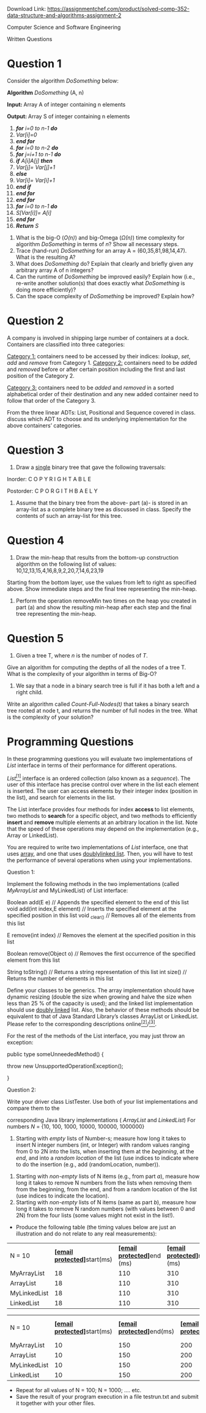 Download Link: https://assignmentchef.com/product/solved-comp-352-data-structure-and-algorithms-assignment-2
<br>
<strong> </strong>




Computer Science and Software Engineering

Written Questions




<h1>Question 1</h1>

<strong> </strong>

Consider the algorithm <em>DoSomething</em> below:




<strong>Algorithm</strong> <em>DoSomething</em> (A, n)

<strong>  Input: </strong>Array A of integer containing n elements

<strong>Output:  </strong>Array S of integer containing n elements

<ol>

 <li><strong><em>for</em></strong><em> i=0 to n-1 <strong>do</strong> </em></li>

 <li><em>Var[i]=0 </em></li>

 <li><strong><em>end for </em></strong></li>

 <li><strong><em>for</em></strong><em> i=0 to n-2 <strong>do</strong> </em></li>

 <li><strong><em>for</em></strong><em> j=i+1 to n-1 <strong>do</strong> </em></li>

 <li><strong><em>if</em></strong><em> A[i]</em><em>A[j] <strong>then</strong> </em></li>

 <li><em>Var[j]= Var[j]+1 </em></li>

 <li><strong><em>else </em></strong></li>

 <li><em>Var[i]= Var[i]+1 </em></li>

 <li><strong><em>end if </em></strong></li>

 <li><strong><em>end for </em></strong></li>

 <li><strong><em>end for </em></strong></li>

 <li><strong><em>for</em></strong><em> i=0 to n-1 <strong>do</strong> </em></li>

 <li><em>S[Var[i]]= A[i] </em></li>

 <li><strong><em>end for </em></strong></li>

 <li><strong><em>Return</em></strong><em> S </em></li>

</ol>




<ol>

 <li>What is the big-O (<em>O(n)</em>) and big-Omega (<em>Ω(n)</em>) time complexity for algorithm <em>DoSomething</em> in terms of <em>n</em>? Show all necessary steps.</li>

 <li>Trace (hand-run) <em>DoSomething</em> for an array A = (60,35,81,98,14,47). What is the resulting A?</li>

 <li>What does <em>DoSomething</em> do? Explain that clearly and briefly given any arbitrary array A of n integers?</li>

 <li>Can the runtime of <em>DoSomething</em> be improved easily? Explain how (i.e., re-write another solution(s) that does exactly what <em>DoSomething </em>is doing more efficiently)?</li>

 <li>Can the space complexity of <em>DoSomething</em> be improved? Explain how?</li>

</ol>







<h1>Question 2</h1>







A company is involved in shipping large number of containers at a dock. Containers are classified into three categories:

<u>Category 1:</u> containers need to be accessed by their indices:  <em>lookup</em>, <em>set</em>, <em>add</em> and <em>remove</em> from Category 1. <u>Category 2:</u> containers need to be <em>add</em>ed and <em>removed</em> before or after certain position including the first and last position of the Category 2.

<u>Category 3:</u> containers need to be <em>added </em>and<em> removed</em> in a sorted alphabetical order of their destination and any new added container need to follow that order of the Category 3.




From the three linear ADTs: List, Positional and Sequence covered in class. discuss which ADT to choose and its underlying implementation for the above containers’ categories.










<h1>Question 3</h1>




<ol>

 <li>Draw a <u>single</u> binary tree that gave the following traversals:</li>

</ol>




Inorder:       C   O   P   Y   R   I   G   H   T   A   B   L   E

Postorder:   C   P   O   R   G   I   T   H   B   A   E   L   Y




<ol>

 <li>Assume that the binary tree from the above- part (a)- is stored in an array-list as a complete binary tree as discussed in class. Specify the contents of such an array-list for this tree.</li>

</ol>

<h1>Question 4</h1>




<ol>

 <li>Draw the min-heap that results from the bottom-up construction algorithm on the following list of values: 10,12,13,15,4,16,8,9,2,20,7,14,6,23,19</li>

</ol>




Starting from the bottom layer, use the values from left to right as specified above. Show immediate steps and the final tree representing the min-heap.




<ol>

 <li>Perform the operation removeMin two times on the heap you created in part (a) and show the resulting min-heap after each step and the final tree representing the min-heap.</li>

</ol>







<h1>Question 5</h1>




<ol>

 <li>Given a tree T, where <em>n </em>is the number of nodes of <em>T</em>.</li>

</ol>

Give an algorithm for computing the depths of all the nodes of a tree T. What is the complexity of your algorithm in terms of Big-O?

<ol>

 <li>We say that a node in a binary search tree is full if it has both a left and a right child.</li>

</ol>

Write an algorithm called <em>Count-Full-Nodes(t)</em> that takes a binary search tree rooted at node t, and returns the number of full nodes in the tree. What is the complexity of your solution?

<strong> </strong>

<strong> </strong>




<h1>Programming Questions</h1>

<strong> </strong>

In these programming questions you will evaluate two implementations of <em>List </em>interface in terms of their performance for different operations.




<em>List</em><a href="#_ftn1" name="_ftnref1"><sup>[1]</sup></a> interface is an ordered collection (also known as a <em>sequence</em>). The user of this interface has precise control over where in the list each element is inserted. The user can access elements by their integer index (position in the list), and search for elements in the list.

The List interface provides four methods for index <strong>access </strong>to list elements, two methods to <strong>search </strong>for a specific object, and two methods to efficiently <strong>insert </strong>and <strong>remove </strong>multiple elements at an arbitrary location in the list. Note that the speed of these operations may depend on the implementation (e.g., Array or LinkedList).




You are required to write two implementations of <em>List</em> interface, one that uses <u>array</u>, and one that uses <u>doublylinked list</u>. Then, you will have to test the performance of several operations when using your implementations.




Question 1:

<strong> </strong>

Implement the following methods in the two implementations (called <em>MyArrayList</em> and MyLinkedList) of List interface:




Boolean   add(E e)           // Appends the specified element to the end of this list void add(int index,E element) // Inserts the specified element at the specified position in this list void <sub> clear()</sub>                                     // Removes all of the elements from this list

E  remove(int index)         // Removes the element at the specified position in this list

Boolean remove(Object o)     // Removes the first occurrence of the specified element from this list

String  toString()               // Returns a string representation of this list int size()                  // Returns the number of elements in this list

<strong> </strong>

Define your classes to be generics. The array implementation should have dynamic resizing (double the size when growing and halve the size when less than 25 % of the capacity is used); and the linked list implementation should use <u>doubly linked</u> list. Also, the behavior of these methods should be equivalent to that of Java Standard Library’s classes ArrayList or LinkedList. Please refer to the corresponding descriptions online<a href="#_ftn2" name="_ftnref2"><sup>[2]</sup></a>/<a href="#_ftn3" name="_ftnref3"><sup>[3]</sup></a>.




For the rest of the methods of the List interface, you may just throw an exception:

public type someUnneededMethod() {

throw new UnsupportedOperationException();

}




Question 2:

<strong> </strong>

Write your driver class ListTester. Use both of your list implementations and compare them to the

corresponding Java library implementations ( <em>ArrayList</em> and <em>LinkedList</em>) For numbers <em>N </em>= {10, 100, 1000, 10000, 100000, 1000000}




<ol>

 <li>Starting with <em>empty </em>lists of Number-s; measure how long it takes to insert N integer numbers (int, or Integer) with random values ranging from 0 to 2N into the lists, when inserting them at the <em>beginning</em>, at the <em>end</em>, and into a <em>random location </em>of the list (use indices to indicate where to do the insertion (e.g., add (randomLocation, number)).</li>

</ol>




<ol>

 <li>Starting with <em>non-empty </em>lists of N items (e.g., from part <em>a</em>), measure how long it takes to remove N numbers from the lists when removing them from the beginning, from the end, and from a random location of the list (use indices to indicate the location).</li>

 <li>Starting with <em>non-empty </em>lists of N items (same as part <em>b</em>), measure how long it takes to remove N random numbers (with values between 0 and 2N) from the four lists (some values might not exist in the list!).</li>

</ol>




<ul>

 <li>Produce the following table (the timing values below are just an illustration and do not relate to any real measurements):</li>

</ul>

<table width="589">

 <tbody>

  <tr>

   <td width="121">N = 10</td>

   <td width="156"><strong><a href="/cdn-cgi/l/email-protection" class="__cf_email__" data-cfemail="c78ea9b4a2b5b387">[email protected]</a></strong>start(ms)</td>

   <td width="144"><strong><a href="/cdn-cgi/l/email-protection" class="__cf_email__" data-cfemail="2960475a4c5b5d69">[email protected]</a></strong>end (ms)</td>

   <td width="168"><strong><a href="/cdn-cgi/l/email-protection" class="__cf_email__" data-cfemail="1851766b7d6a6c58">[email protected]</a></strong>random (ms)</td>

  </tr>

  <tr>

   <td width="121">MyArrayList</td>

   <td width="156">18</td>

   <td width="144">110</td>

   <td width="168">310</td>

  </tr>

  <tr>

   <td width="121">ArrayList</td>

   <td width="156">18</td>

   <td width="144">110</td>

   <td width="168">310</td>

  </tr>

  <tr>

   <td width="121">MyLinkedList</td>

   <td width="156">18</td>

   <td width="144">110</td>

   <td width="168">310</td>

  </tr>

  <tr>

   <td width="121">LinkedList</td>

   <td width="156">18</td>

   <td width="144">110</td>

   <td width="168">310</td>

  </tr>

 </tbody>

</table>




<table width="660">

 <tbody>

  <tr>

   <td width="102">N = 10</td>

   <td width="130"><strong><a href="/cdn-cgi/l/email-protection" class="__cf_email__" data-cfemail="7123141c1e071431">[email protected]</a></strong>start(ms)</td>

   <td width="128"><strong><a href="/cdn-cgi/l/email-protection" class="__cf_email__" data-cfemail="7725121a18011237">[email protected]</a></strong>end(ms)</td>

   <td width="144"><strong><a href="/cdn-cgi/l/email-protection" class="__cf_email__" data-cfemail="de8cbbb3b1a8bb9e">[email protected]</a></strong>random(ms)</td>

   <td width="156"><strong>Remove </strong>byvalue (ms)</td>

  </tr>

  <tr>

   <td width="102">MyArrayList</td>

   <td width="130">10</td>

   <td width="128">150</td>

   <td width="144">200</td>

   <td width="156">1234567</td>

  </tr>

  <tr>

   <td width="102">ArrayList</td>

   <td width="130">10</td>

   <td width="128">150</td>

   <td width="144">200</td>

   <td width="156">1234567</td>

  </tr>

  <tr>

   <td width="102">MyLinkedList</td>

   <td width="130">10</td>

   <td width="128">150</td>

   <td width="144">200</td>

   <td width="156">1234567</td>

  </tr>

  <tr>

   <td width="102">LinkedList</td>

   <td width="130">10</td>

   <td width="128">150</td>

   <td width="144">200</td>

   <td width="156">1234567</td>

  </tr>

 </tbody>

</table>




<ul>

 <li>Repeat for all values of N = 100; N = 1000; …. etc.</li>

 <li>Save the result of your program execution in a file testrun.txt and submit it together with your other files.</li>

</ul>









